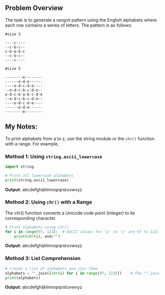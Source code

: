 ## Problem Overview
The task is to generate a rangoli pattern using the English alphabets where each row contains a series of letters. The pattern is as follows:
```
#size 3

----c----
--c-b-c--
c-b-a-b-c
--c-b-c--
----c----

#size 5

--------e--------
------e-d-e------
----e-d-c-d-e----
--e-d-c-b-c-d-e--
e-d-c-b-a-b-c-d-e
--e-d-c-b-c-d-e--
----e-d-c-d-e----
------e-d-e------
--------e--------
```

## My Notes:

To print alphabets from a to z, use the string module or the `chr()` function with a range. For example,

### Method 1: Using `string.ascii_lowercase`
```python
import string

# Print all lowercase alphabets
print(string.ascii_lowercase)
```
**Output:** abcdefghijklmnopqrstuvwxyz

### Method 2: Using `chr()` with a Range
The chr() function converts a Unicode code point (integer) to its corresponding character.
```python
# Print alphabets using chr()
for i in range(97, 123):  # ASCII values for 'a' to 'z' are 97 to 122; 97 inclusive and 123 exclusive.
    print(chr(i), end="")
```
**Output:** abcdefghijklmnopqrstuvwxyz

### Method 3: List Comprehension
```python
# Create a list of alphabets and join them
alphabets = "".join([chr(i) for i in range(97, 123)])    # The "".join() method takes the list of characters and concatenates them into a single string, with no separator ("").
print(alphabets)
```
**Output:** abcdefghijklmnopqrstuvwxyz
